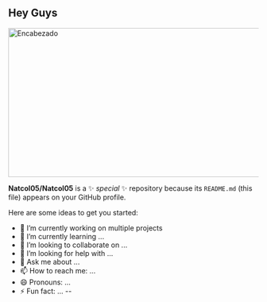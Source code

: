 
## Hey Guys

<img src="https://github.com/Natcol05/Natcol05/blob/9d5ebb4c43111feee3b0ef144903243999cfe63e/Welcome.gif" alt="Encabezado" width="600" height="300">



**Natcol05/Natcol05** is a ✨ _special_ ✨ repository because its `README.md` (this file) appears on your GitHub profile.

Here are some ideas to get you started:

- 🔭 I’m currently working on multiple projects
- 🌱 I’m currently learning ...
- 👯 I’m looking to collaborate on ...
- 🤔 I’m looking for help with ...
- 💬 Ask me about ...
- 📫 How to reach me: ...
- 😄 Pronouns: ...
- ⚡ Fun fact: ...
--
